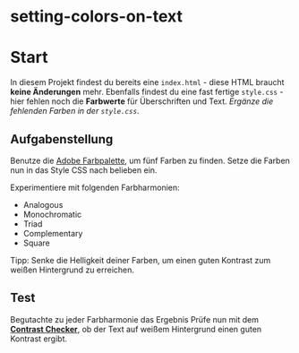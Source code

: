 # setting-colors-on-text

# Start
In diesem Projekt findest du bereits eine `index.html` - diese HTML braucht **keine Änderungen** mehr.
Ebenfalls findest du eine fast fertige `style.css` - hier fehlen noch die **Farbwerte** für Überschriften und Text.
_Ergänze die fehlenden Farben in der `style.css`_.

## Aufgabenstellung
Benutze die [Adobe Farbpalette](https://color.adobe.com/create/color-wheel), um fünf Farben zu finden.
Setze die Farben nun in das Style CSS nach belieben ein.

Experimentiere mit folgenden Farbharmonien:
* Analogous
* Monochromatic
* Triad
* Complementary
* Square

Tipp: Senke die Helligkeit deiner Farben, um einen guten Kontrast zum weißen Hintergrund zu erreichen.

## Test
Begutachte zu jeder Farbharmonie das Ergebnis
Prüfe nun mit dem [**Contrast Checker**](https://color.adobe.com/create/color-contrast-analyzer), ob der Text auf weißem Hintergrund einen guten Kontrast ergibt.
